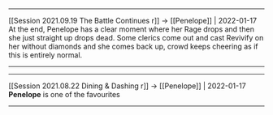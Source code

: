 #

---

[[Session 2021.09.19 The Battle Continues r]] -> [[Penelope]] | 2022-01-17
At the end, Penelope has a clear moment where her Rage drops and then she just straight up drops dead. Some clerics come out and cast Revivify on her without diamonds and she comes back up, crowd keeps cheering as if this is entirely normal.

---


---

[[Session 2021.08.22 Dining & Dashing r]] -> [[Penelope]] | 2022-01-17
**Penelope** is one of the favourites

---
